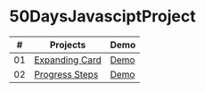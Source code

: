 # 50DaysJavasciptProject
| # | Projects | Demo |
|----------|----------|----------|
| 01  | [Expanding Card](https://github.com/madhab-tripathy/50DaysJavasciptProject/tree/main/Expanding-Cards)  | [Demo](https://madhab-tripathy.github.io/50DaysJavasciptProject/Expanding-Cards/) |
| 02 | [Progress Steps](https://github.com/madhab-tripathy/50DaysJavasciptProject/tree/main/Progress%20Steps) | [Demo](https://madhab-tripathy.github.io/50DaysJavasciptProject/Progress%20Steps/)|

